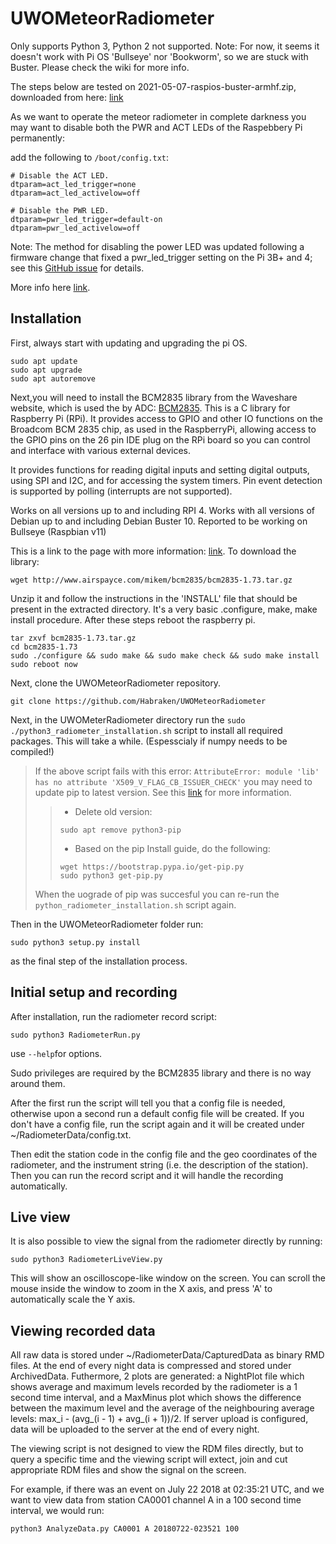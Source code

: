 # UWOMeteorRadiometer

Only supports Python 3, Python 2 not supported. Note: For now, it seems it doesn't work with Pi OS 'Bullseye' nor 'Bookworm', so we are stuck with Buster. Please check the wiki for more info.

The steps below are tested on 2021-05-07-raspios-buster-armhf.zip, downloaded from here: [link](https://downloads.raspberrypi.com/raspios_armhf/images/raspios_armhf-2021-05-28/)

As we want to operate the meteor radiometer in complete darkness you may want to disable both the PWR and ACT LEDs of the Raspebbery Pi permanently:

add the following to ```/boot/config.txt```:
```
# Disable the ACT LED.
dtparam=act_led_trigger=none
dtparam=act_led_activelow=off

# Disable the PWR LED.
dtparam=pwr_led_trigger=default-on
dtparam=pwr_led_activelow=off
```
Note: The method for disabling the power LED was updated following a firmware change that fixed a pwr_led_trigger setting on the Pi 3B+ and 4; see this [GitHub issue](https://github.com/raspberrypi/firmware/issues/1742) for details.

More info here [link](https://www.jeffgeerling.com/blogs/jeff-geerling/controlling-pwr-act-leds-raspberry-pi).



## Installation

First, always start with updating and upgrading the pi OS.
```
sudo apt update
sudo apt upgrade
sudo apt autoremove
```

Next,you will need to install the BCM2835 library from the Waveshare website, which is used the by ADC: [BCM2835](http://www.airspayce.com/mikem/bcm2835/bcm2835-1.73.tar.gz).
This is a C library for Raspberry Pi (RPi). It provides access to GPIO and other IO functions on the Broadcom BCM 2835 chip, as used in the RaspberryPi, allowing access to the GPIO pins on the 26 pin IDE plug on the RPi board so you can control and interface with various external devices.

It provides functions for reading digital inputs and setting digital outputs, using SPI and I2C, and for accessing the system timers. Pin event detection is supported by polling (interrupts are not supported).

Works on all versions up to and including RPI 4. Works with all versions of Debian up to and including Debian Buster 10. Reported to be working on Bullseye (Raspbian v11)

This is a link to the page with more information: [link](http://www.airspayce.com/mikem/bcm2835/). To download the library:

```
wget http://www.airspayce.com/mikem/bcm2835/bcm2835-1.73.tar.gz
```

Unzip it and follow the instructions in the 'INSTALL' file that should be present in the extracted directory. It's a very basic .configure, make, make install procedure. After these steps reboot the raspberry pi.
```
tar zxvf bcm2835-1.73.tar.gz 
cd bcm2835-1.73
sudo ./configure && sudo make && sudo make check && sudo make install
sudo reboot now
```

Next, clone the UWOMeteorRadiometer repository.
```
git clone https://github.com/Habraken/UWOMeteorRadiometer
```

Next, in the UWOMeterRadiometer directory run the ```sudo ./python3_radiometer_installation.sh``` script to install all required packages. This will take a while. (Espesscialy if numpy needs to be compiled!)

> If the above script fails with this error: ```AttributeError: module 'lib' has no attribute 'X509_V_FLAG_CB_ISSUER_CHECK'``` you may need to update pip to latest version.     See this [link](https://askubuntu.com/questions/1428181/module-lib-has-no-attribute-x509-v-flag-cb-issuer-check/1433089#1433089) for more information.
>> - Delete old version:
>> ```
>> sudo apt remove python3-pip 
>> ```
>> - Based on the pip Install guide, do the following:
>> ```
>> wget https://bootstrap.pypa.io/get-pip.py
>> sudo python3 get-pip.py
>> ```
> When the uograde of pip was succesful you can re-run the ```python_radiometer_installation.sh``` script again.

Then in the UWOMeteorRadiometer folder run:
```
sudo python3 setup.py install
```
as the final step of the installation process.


## Initial setup and recording

After installation, run the radiometer record script:
```
sudo python3 RadiometerRun.py
```
use ```--help```for options.

Sudo privileges are required by the BCM2835 library and there is no way around them.

After the first run the script will tell you that a config file is needed, otherwise upon a second run a default config file will be created. If you don't have a config file, run the script again and it will be created under ~/RadiometerData/config.txt.

Then edit the station code in the config file and the geo coordinates of the radiometer, and the instrument string (i.e. the description of the station).
Then you can run the record script and it will handle the recording automatically.


## Live view

It is also possible to view the signal from the radiometer directly by running:
```
sudo python3 RadiometerLiveView.py
```

This will show an oscilloscope-like window on the screen. You can scroll the mouse inside the window to zoom in the X axis, and press 'A' to automatically scale the Y axis.


## Viewing recorded data

All raw data is stored under ~/RadiometerData/CapturedData as binary RMD files. At the end of every night data is compressed and stored under ArchivedData. Futhermore, 2 plots are generated: a NightPlot file which shows average and maximum levels recorded by the radiometer is a 1 second time interval, and a MaxMinus plot which shows the difference between the maximum level and the average of the neighbouring average levels: max_i - (avg_(i - 1) + avg_(i + 1))/2.
If server upload is configured, data will be uploaded to the server at the end of every night.

The viewing script is not designed to view the RDM files directly, but to query a specific time and the viewing script will extect, join and cut appropriate RDM files and show the signal on the screen.

For example, if there was an event on July 22 2018 at 02:35:21 UTC, and we want to view data from station CA0001 channel A in a 100 second time interval, we would run:
```
python3 AnalyzeData.py CA0001 A 20180722-023521 100
```
